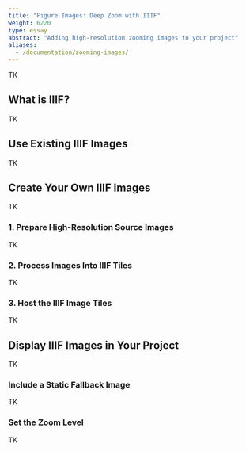 ```yaml
---
title: "Figure Images: Deep Zoom with IIIF"
weight: 6220
type: essay
abstract: "Adding high-resolution zooming images to your project"
aliases:
  - /documentation/zooming-images/
---
```


TK

## What is IIIF?

TK

## Use Existing IIIF Images

TK

## Create Your Own IIIF Images

TK

### 1. Prepare High-Resolution Source Images

TK

### 2. Process Images Into IIIF Tiles

TK

### 3. Host the IIIF Image Tiles

TK

## Display IIIF Images in Your Project

TK

### Include a Static Fallback Image

TK

### Set the Zoom Level

TK

